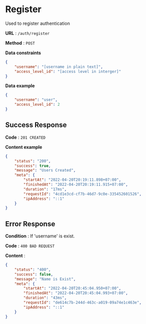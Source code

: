 # Register

Used to register authentication

**URL** : `/auth/register`

**Method** : `POST`


**Data constraints**

```json
{
    "username": "[username in plain text]",
    "access_level_id": "[access level in interger]"
}
```

**Data example**

```json
{
    "username": "user",
    "access_level_id": 2
}
```

## Success Response

**Code** : `201 CREATED`

**Content example**

```json
{
    "status": "200",
    "success": true,
    "message": "Users Created",
    "meta": {
        "startAt": "2022-04-20T20:19:11.898+07:00",
        "finishedAt": "2022-04-20T20:19:11.915+07:00",
        "duration": "17ms",
        "requestId": "4cd1e3cd-cf7b-46d7-9c0e-335452601526",
        "ipAddress": "::1"
    }
}
```

## Error Response

**Condition** : If 'username' is exist.

**Code** : `400 BAD REQUEST`

**Content** :

```json
{
    "status": "400",
    "success": false,
    "message": "Name is Exist",
    "meta": {
        "startAt": "2022-04-20T20:45:04.950+07:00",
        "finishedAt": "2022-04-20T20:45:04.993+07:00",
        "duration": "43ms",
        "requestId": "de614c7b-244d-463c-a019-09a74e1c463e",
        "ipAddress": "::1"
    }
}
```
